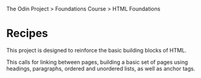 The Odin Project > Foundations Course > HTML Foundations
# Recipes

This project is designed to reinforce the basic building blocks of HTML.

This calls for linking between pages, building a basic set of pages using headings, paragraphs, ordered and unordered lists, as well as anchor tags.